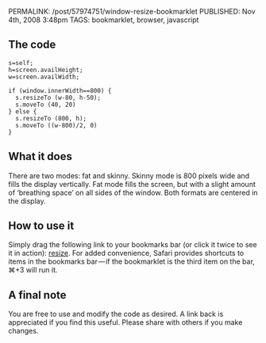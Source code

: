 PERMALINK: /post/57974751/window-resize-bookmarklet
PUBLISHED: Nov 4th, 2008 3:48pm
TAGS: bookmarklet, browser, javascript

## The code

    s=self;
    h=screen.availHeight;
    w=screen.availWidth;

    if (window.innerWidth==800) {
      s.resizeTo (w-80, h-50);
      s.moveTo (40, 20)
    } else {
      s.resizeTo (800, h);
      s.moveTo ((w-800)/2, 0)
    }

## What it does

There are two modes: fat and skinny. Skinny mode is 800 pixels wide and fills
the display vertically. Fat mode fills the screen, but with a slight amount of
‘breathing space’ on all sides of the window. Both formats are centered in the
display.

## How to use it

Simply drag the following link to your bookmarks bar (or click it twice to see
it in action):
<a href="javascript:s=self;h=screen.availHeight;w=screen.availWidth;if(window.innerWidth==800){s.resizeTo(w-80,h-50);s.moveTo(40,20)}else{s.resizeTo(800,h);s.moveTo((w-800)/2,0)}">resize</a>.
For added convenience, Safari provides shortcuts to items in the bookmarks
bar — if the bookmarklet is the third item on the bar, ⌘+3 will run it.

## A final note

You are free to use and modify the code as desired. A link back is appreciated
if you find this useful. Please share with others if you make changes.
